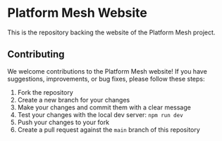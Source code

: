 # Platform Mesh Website

This is the repository backing the website of the Platform Mesh project.

## Contributing

We welcome contributions to the Platform Mesh website! If you have
suggestions, improvements, or bug fixes, please follow these steps:

1. Fork the repository
2. Create a new branch for your changes
3. Make your changes and commit them with a clear message
4. Test your changes with the local dev server: `npm run dev`
5. Push your changes to your fork
6. Create a pull request against the `main` branch of this repository
